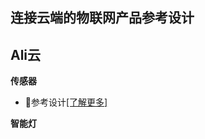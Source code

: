 ## 连接云端的物联网产品参考设计

## Ali云
**传感器**  
- :book:参考设计[[了解更多]](https://github.com/Opulinks-Tech/OPL1000A2-Sensor-Device-Reference-Code-Ali-Cloud-with-MQTT)  

**智能灯**  


